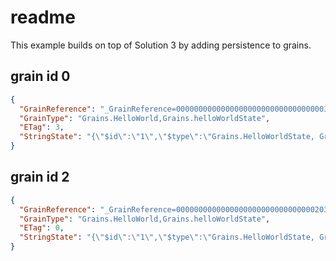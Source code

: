 # readme

This example builds on top of Solution 3 by adding persistence to grains.

## grain id 0

```json
{
  "GrainReference": "_GrainReference=000000000000000000000000000000000300000002293d31",
  "GrainType": "Grains.HelloWorld,Grains.helloWorldState",
  "ETag": 3,
  "StringState": "{\"$id\":\"1\",\"$type\":\"Grains.HelloWorldState, Grains\",\"GreetingTimeUtc\":\"2021-02-19T00:01:44.128848Z\"}"
}
```

## grain id 2

```json
{
  "GrainReference": "_GrainReference=000000000000000000000000000000020300000002293d31",
  "GrainType": "Grains.HelloWorld,Grains.helloWorldState",
  "ETag": 0,
  "StringState": "{\"$id\":\"1\",\"$type\":\"Grains.HelloWorldState, Grains\",\"GreetingTimeUtc\":\"2021-02-19T00:09:41.28897Z\"}"
}
```